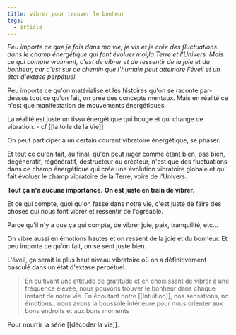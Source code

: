 ```yaml
---
title: vibrer pour trouver le bonheur
tags:
  - article
---
```

*Peu importe ce que je fais dans ma vie, je vis et je crée des fluctuations dans le champ énergétique qui font évoluer moi,la Terre et l'Univers. Mais ce qui compte vraiment, c'est de vibrer et de ressentir de la joie et du bonheur, car c'est sur ce chemin que l'humain peut atteindre l'éveil et un état d'extase perpétuel.*

Peu importe ce qu'on matérialise et les histoires qu'on se raconte par-dessus tout ce qu'on fait, on crée des concepts mentaux.
Mais en réalité ce n'est que manifestation de mouvements énergétiques.

La réalité est juste un tissu énergétique qui bouge et qui change de vibration. - cf [[la toile de la Vie]]

On peut participer à un certain courant vibratoire énergétique, se phaser.

Et tout ce qu'on fait, au final, qu'on peut juger comme étant bien, pas bien, dégénératif, régénératif, destructeur ou créateur, n'est que des fluctuations dans ce champ énergétique qui crée une évolution vibratoire globale et qui fait évoluer le champ vibratoire de la Terre, voire de l'Univers.

**Tout ça n'a aucune importance.**
**On est juste en train de vibrer.**

Et ce qui compte, quoi qu'on fasse dans notre vie, c'est juste de faire des choses qui nous font vibrer et ressentir de l'agréable.

Parce qu'il n'y a que ça qui compte, de vibrer joie, paix, tranquilité, etc...

On vibre aussi en émotions hautes et on ressent de la joie et du bonheur.
Et peu importe ce qu'on fait, on se sent juste bien.

L'éveil, ça serait le plus haut niveau vibratoire où on a définitivement basculé dans un état d'extase perpétuel.

> En cultivant une attitude de gratitude et en choisissant de vibrer à une fréquence élevée, nous pouvons trouver le bonheur dans chaque instant de notre vie.
> En écoutant notre [[Intuition]], nos sensations, no émotions.. nous avons la boussole intérieure pour nous orienter aux bons endroits et aux bons moments


Pour nourrir la série [[décoder la vie]].
